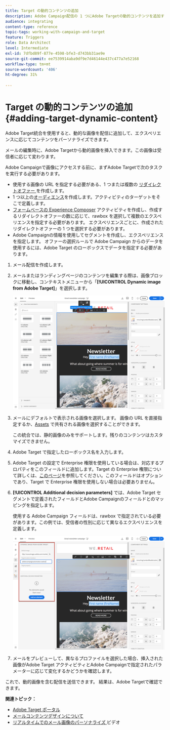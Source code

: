```yaml
---
title: Target の動的コンテンツの追加
description: Adobe Campaign配信の 1 つにAdobe Targetの動的コンテンツを追加する方法を説明します。
audience: integrating
content-type: reference
topic-tags: working-with-campaign-and-target
feature: Triggers
role: Data Architect
level: Intermediate
exl-id: 7dfbd89f-877e-4598-bfe3-d743bb31ae9e
source-git-commit: ee7539914aba9df9e7d46144e437c477a7e52168
workflow-type: tm+mt
source-wordcount: '406'
ht-degree: 31%

---
```


# Target の動的コンテンツの追加{#adding-target-dynamic-content}

Adobe Target統合を使用すると、動的な画像を配信に追加して、エクスペリエンスに応じてコンテンツをパーソナライズできます。

メールの編集時に、Adobe Targetから動的画像を挿入できます。この画像は受信者に応じて変わります。

Adobe Campaignで画像にアクセスする前に、まずAdobe Targetで次のタスクを実行する必要があります。

* 使用する画像の URL を指定する必要がある、1 つまたは複数の [ リダイレクトオファー ](https://experienceleague.adobe.com/docs/target/using/experiences/offers/offer-redirect.html?lang=ja) を作成します。
* 1 つ以上の[オーディエンス](https://experienceleague.adobe.com/docs/target/using/audiences/create-audiences/audiences.html?lang=ja)を作成します。アクティビティのターゲットをそこで定義します。
* [ フォームベースの Experience Composer](https://experienceleague.adobe.com/docs/target/using/experiences/form-experience-composer.html?lang=ja) アクティビティを作成し、作成するリダイレクトオファーの数に応じて、rawbox を選択して複数のエクスペリエンスを指定する必要があります。 エクスペリエンスごとに、作成されたリダイレクトオファーの 1 つを選択する必要があります。
* Adobe Campaignの情報を使用してセグメントを作成し、エクスペリエンスを指定します。 オファーの選択ルールで Adobe Campaign からのデータを使用するには、Adobe Target のローボックスでデータを指定する必要があります。

1. メール配信を作成します。
1. メールまたはランディングページのコンテンツを編集する際は、画像ブロックに移動し、コンテキストメニューから「**[!UICONTROL Dynamic image from Adobe Target]**」を選択します。

   ![](assets/tar_insert_dynamic_image.png)

1. メールにデフォルトで表示される画像を選択します。 画像の URL を直接指定するか、[Assets](../../integrating/using/working-with-campaign-and-assets-core-service.md) で共有される画像を選択することができます。

   この統合では、静的画像のみをサポートします。残りのコンテンツはカスタマイズできません。

1. Adobe Target で指定したローボックス名を入力します。
1. Adobe Target の設定で Enterprise 権限を使用している場合は、対応するプロパティをこのフィールドに追加します。Target の Enterprise 権限について詳しくは、[このページ](https://experienceleague.adobe.com/docs/target/using/administer/manage-users/enterprise/properties-overview.html?lang=ja)を参照してください。このフィールドはオプションであり、Target で Enterprise 権限を使用しない場合は必要ありません。
1. **[!UICONTROL Additional decision parameters]** では、Adobe Target セグメントで定義されたフィールドとAdobe Campaignのフィールドとのマッピングを指定します。

   使用する Adobe Campaign フィールドは、rawbox で指定されている必要があります。この例では、受信者の性別に応じて異なるエクスペリエンスを定義します。

   ![](assets/tar_additional_decisionning_parameters.png)

1. メールをプレビューして、異なるプロファイルを選択した場合、挿入された画像がAdobe Target アクティビティとAdobe Campaignで指定されたパラメーターに応じて変化するかどうかを確認します。

これで、動的画像を含む配信を送信できます。 結果は、Adobe Targetで確認できます。

**関連トピック：**

* [Adobe Target ポータル ](https://experienceleague.adobe.com/docs/target/using/integrate/campaign-and-target.html?lang=ja)
* [メールコンテンツデザインについて](../../designing/using/designing-content-in-adobe-campaign.md)
* [ リアルタイムでのメール画像のパーソナライズ ](https://helpx.adobe.com/marketing-cloud/how-to/email-marketing.html) ビデオ
